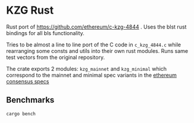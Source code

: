 # KZG Rust

Rust port of https://github.com/ethereum/c-kzg-4844 . Uses the blst rust bindings for all bls functionality.

Tries to be almost a line to line port of the C code in `c_kzg_4844.c` while rearranging some consts and utils into
their own rust modules. Runs same test vectors from the original repository.

The crate exports 2 modules: `kzg_mainnet` and `kzg_minimal` which correspond to the mainnet and minimal spec variants
in the [ethereum consensus specs](https://github.com/ethereum/consensus-specs/tree/dev/presets)

## Benchmarks
```bash
cargo bench
```
